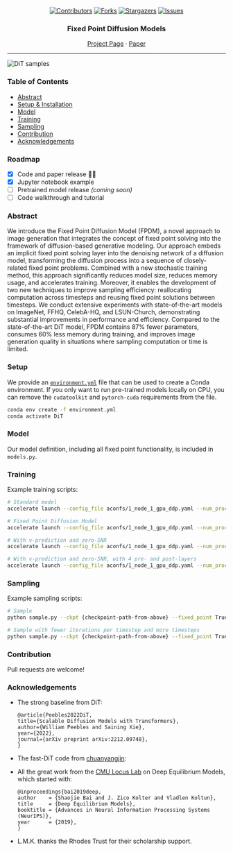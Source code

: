 <!-- Improved compatibility of back to top link: See: https://github.com/othneildrew/Best-README-Template/pull/73 -->
<a name="readme-top"></a>

<div align="center">

[![Contributors][contributors-shield]][contributors-url]
[![Forks][forks-shield]][forks-url]
[![Stargazers][stars-shield]][stars-url]
[![Issues][issues-shield]][issues-url]

### Fixed Point Diffusion Models

[Project Page](https://lukemelas.github.io/fixed-point-diffusion-models/) · [Paper](https://arxiv.org/abs/2401.08741)

<hr>

</div>

![DiT samples](visuals/splash-figure-v1.png)

### Table of Contents
- [Abstract](#abstract)
- [Setup & Installation](#setup)
- [Model](#model)
- [Training](#training)
- [Sampling](#sampling)
- [Contribution](#contribution)
- [Acknowledgements](#acknowledgements)

### Roadmap

- [x] Code and paper release 🎉🎉
- [x] Jupyter notebook example
- [ ] Pretrained model release _(coming soon)_
- [ ] Code walkthrough and tutorial

### Abstract

We introduce the Fixed Point Diffusion Model (FPDM), a novel approach to image generation that integrates the concept of fixed point solving into the framework of diffusion-based generative modeling. Our approach embeds an implicit fixed point solving layer into the denoising network of a diffusion model, transforming the diffusion process into a sequence of closely-related fixed point problems. Combined with a new stochastic training method, this approach significantly reduces model size, reduces memory usage, and accelerates training. Moreover, it enables the development of two new techniques to improve sampling efficiency: reallocating computation across timesteps and reusing fixed point solutions between timesteps. We conduct extensive experiments with state-of-the-art models on ImageNet, FFHQ, CelebA-HQ, and LSUN-Church, demonstrating substantial improvements in performance and efficiency. Compared to the state-of-the-art DiT model, FPDM contains 87% fewer parameters, consumes 60% less memory during training, and improves image generation quality in situations where sampling computation or time is limited.

### Setup

We provide an [`environment.yml`](environment.yml) file that can be used to create a Conda environment. If you only want 
to run pre-trained models locally on CPU, you can remove the `cudatoolkit` and `pytorch-cuda` requirements from the file.

```bash
conda env create -f environment.yml
conda activate DiT
```

### Model

Our model definition, including all fixed point functionality, is included in `models.py`.

### Training

Example training scripts:
```bash
# Standard model
accelerate launch --config_file aconfs/1_node_1_gpu_ddp.yaml --num_processes 8 train.py

# Fixed Point Diffusion Model
accelerate launch --config_file aconfs/1_node_1_gpu_ddp.yaml --num_processes 8 train.py --fixed_point True --deq_pre_depth 1 --deq_post_depth 1

# With v-prediction and zero-SNR
accelerate launch --config_file aconfs/1_node_1_gpu_ddp.yaml --num_processes 8 train.py --output_subdir v_pred_exp --predict_v True --use_zero_terminal_snr True --fixed_point True --deq_pre_depth 1 --deq_post_depth 1

# With v-prediction and zero-SNR, with 4 pre- and post-layers
accelerate launch --config_file aconfs/1_node_1_gpu_ddp.yaml --num_processes 8 train.py --output_subdir v_pred_exp --predict_v True --use_zero_terminal_snr True --fixed_point True --deq_pre_depth 4 --deq_post_depth 4
```

### Sampling

Example sampling scripts:
```bash
# Sample
python sample.py --ckpt {checkpoint-path-from-above} --fixed_point True --fixed_point_pre_depth 1 --fixed_point_post_depth 1 --cfg_scale 4.0 --num_sampling_steps 20

# Sample with fewer iterations per timestep and more timesteps
python sample.py --ckpt {checkpoint-path-from-above} --fixed_point True --fixed_point_pre_depth 1 --fixed_point_post_depth 1 --cfg_scale 4.0 --fixed_point_iters 12 --num_sampling_steps 40 --fixed_point_reuse_solution True
```

### Contribution

Pull requests are welcome!

### Acknowledgements

* The strong baseline from DiT:
    ```
    @article{Peebles2022DiT,
    title={Scalable Diffusion Models with Transformers},
    author={William Peebles and Saining Xie},
    year={2022},
    journal={arXiv preprint arXiv:2212.09748},
    }
    ```

* The fast-DiT code from [chuanyangjin](https://github.com/chuanyangjin/fast-DiT):

* All the great work from the [CMU Locus Lab](https://github.com/locuslab) on Deep Equilibrium Models, which started with:
    ```
    @inproceedings{bai2019deep,
    author    = {Shaojie Bai and J. Zico Kolter and Vladlen Koltun},
    title     = {Deep Equilibrium Models},
    booktitle = {Advances in Neural Information Processing Systems (NeurIPS)},
    year      = {2019},
    }
    ``` 

* L.M.K. thanks the Rhodes Trust for their scholarship support.


<!-- MARKDOWN LINKS & IMAGES -->
<!-- https://www.markdownguide.org/basic-syntax/#reference-style-links -->
[contributors-shield]: https://img.shields.io/github/contributors/lukemelas/fixed-point-diffusion-models.svg?style=for-the-badge
[contributors-url]: https://github.com/lukemelas/fixed-point-diffusion-models/graphs/contributors
[forks-shield]: https://img.shields.io/github/forks/lukemelas/fixed-point-diffusion-models.svg?style=for-the-badge
[forks-url]: https://github.com/lukemelas/fixed-point-diffusion-models/network/members
[stars-shield]: https://img.shields.io/github/stars/lukemelas/fixed-point-diffusion-models.svg?style=for-the-badge
[stars-url]: https://github.com/lukemelas/fixed-point-diffusion-models/stargazers
[issues-shield]: https://img.shields.io/github/issues/lukemelas/fixed-point-diffusion-models.svg?style=for-the-badge
[issues-url]: https://github.com/lukemelas/fixed-point-diffusion-models/issues
[license-shield]: https://img.shields.io/github/license/lukemelas/fixed-point-diffusion-models.svg?style=for-the-badge
[license-url]: https://github.com/lukemelas/fixed-point-diffusion-models/blob/master/LICENSE.txt
